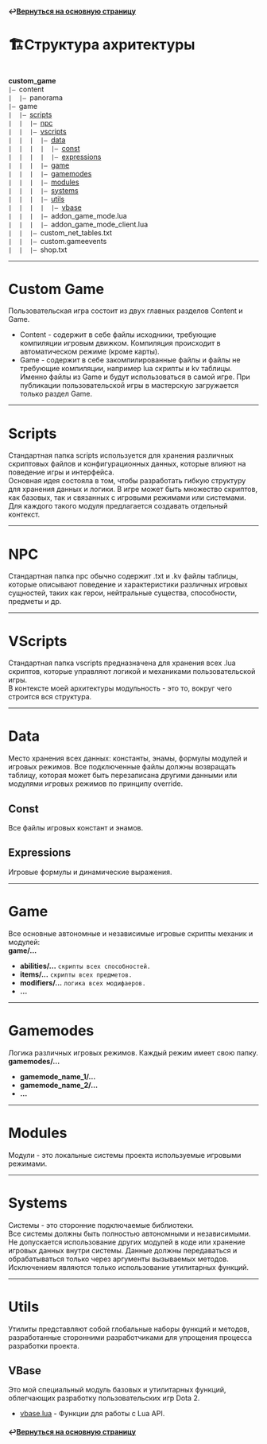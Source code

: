 #### ↩️[Вернуться на основную страницу](../../README.md)

# 🏗️Структура ахритектуры
<br>**custom_game**
<br>`|— `content
<br>`|  |— `panorama
<br>`|— `game
<br>`|  |— `[scripts](#scripts)
<br>`|  |  |— `[npc](#npc)
<br>`|  |  |— `[vscripts](#vscripts)
<br>`|  |  |  |— `[data](#data)
<br>`|  |  |  |  |— `[const](#const)
<br>`|  |  |  |  |— `[expressions](#expressions)
<br>`|  |  |  |— `[game](#game)
<br>`|  |  |  |— `[gamemodes](#gamemodes)
<br>`|  |  |  |— `[modules](#modules)
<br>`|  |  |  |— `[systems](#systems)
<br>`|  |  |  |— `[utils](#utils)
<br>`|  |  |  |  |— `[vbase](#vbase)
<br>`|  |  |  |— `addon_game_mode.lua
<br>`|  |  |  |— `addon_game_mode_client.lua
<br>`|  |  |— `custom_net_tables.txt
<br>`|  |  |— `custom.gameevents
<br>`|  |  |— `shop.txt
  
--------

# Custom Game
Пользовательская игра состоит из двух главных разделов Content и Game.
- Content - содержит в себе файлы исходники, требующие компиляции игровым движком. Компиляция происходит в автоматическом режиме (кроме карты).
- Game - содержит в себе закомпилированные файлы и файлы не требующие компиляции, например lua скрипты и kv таблицы. Именно файлы из Game и будут использоваться в самой игре.
При публикации пользовательской игры в мастерскую загружается только раздел Game.

--------

# Scripts
Стандартная папка scripts используется для хранения различных скриптовых файлов и конфигурационных данных, которые влияют на поведение игры и интерфейса.
<br> Основная идея состояла в том, чтобы разработать гибкую структуру для хранения данных и логики. В игре может быть множество скриптов, как базовых, так и связанных с игровыми режимами или системами. Для каждого такого модуля предлагается создавать отдельный контекст.

--------

# NPC
Стандартная папка npc обычно содержит .txt и .kv файлы таблицы, которые описывают поведение и характеристики различных игровых сущностей, таких как герои, нейтральные существа, способности, предметы и др.

--------

# VScripts
Стандартная папка vscripts предназначена для хранения всех .lua скриптов, которые управляют логикой и механиками пользовательской игры.
<br> В контексте моей архитектуры модульность - это то, вокруг чего строится вся структура.

--------

# Data
Место хранения всех данных: константы, энамы, формулы модулей и игровых режимов. Все подключенные файлы должны возвращать таблицу, которая может быть перезаписана другими данными или модулями игровых режимов по принципу override.

## Const
Все файлы игровых констант и энамов.

## Expressions
Игровые формулы и динамические выражения.

--------

# Game
Все основные автономные и независимые игровые скрипты механик и модулей:
<br>**game/...**
- **abilities/...**    `скрипты всех способностей.`
- **items/...**    `скрипты всех предметов.`
- **modifiers/...**    `логика всех модифаеров.`
- **...**

--------

# Gamemodes
Логика различных игровых режимов. Каждый режим имеет свою папку.
<br>**gamemodes/...**
- **gamemode_name_1/...**
- **gamemode_name_2/...**
- **...**

--------

# Modules
Модули - это локальные системы проекта используемые игровыми режимами.

--------

# Systems
Системы - это сторонние подключаемые библиотеки.
<br> Все системы должны быть полностью автономными и независимыми. Не допускается использование других модулей в коде или хранение игровых данных внутри системы. Данные должны передаваться и обрабатываться только через аргументы вызываемых методов. Исключением являются только использование утилитарных функций.

--------

# Utils
Утилиты представляют собой глобальные наборы функций и методов, разработанные сторонними разработчиками для упрощения процесса разработки проекта.

## VBase
Это мой специальный модуль базовых и утилитарных функций, облегчающих разработку пользовательских игр Dota 2.
- [vbase.lua](../custom_game/game/scripts/vscripts/utils/vbase.lua) - Функции для работы с Lua API.

#### ↩️[Вернуться на основную страницу](../../README.md)